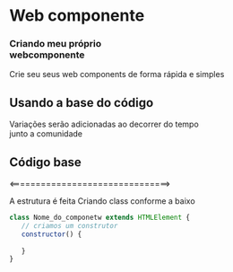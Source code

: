  # Web componente


  <h3 text-align="center">Criando meu próprio<br> webcomponente</h3>

Crie seu seus web components de forma rápida e simples<br>
<h2>Usando a base do código</h2>
<p>
 Variações serão adicionadas 
 ao decorrer do tempo <br> junto a comunidade 
</p>

## Código base
<===============================>

A estrutura é feita Criando class
 conforme a baixo <br>

``` javascript 
class Nome_do_componetw extends HTMLElement {
   // criamos um construtor 
   constructor() {
   
   }
}

```
